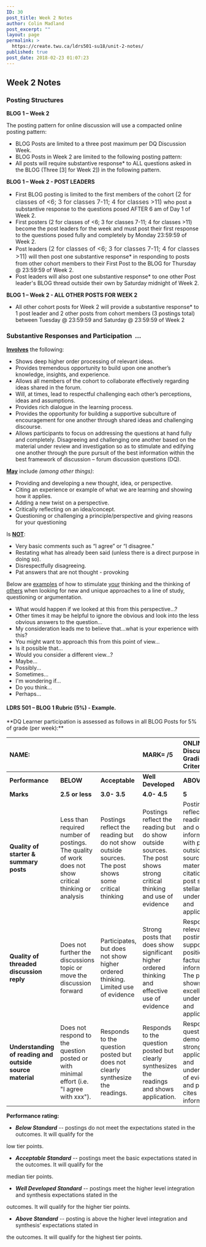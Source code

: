 ```yaml
---
ID: 30
post_title: Week 2 Notes
author: Colin Madland
post_excerpt: ""
layout: page
permalink: >
  https://create.twu.ca/ldrs501-su18/unit-2-notes/
published: true
post_date: 2018-02-23 01:07:23
---
```

<h2>Week 2 Notes</h2>
<h3>Posting Structures</h3>
<strong>BLOG 1 – Week 2</strong>

The posting pattern for online discussion will use a compacted online posting pattern:
<ul>
 	<li>BLOG Posts are limited to a three post maximum per DQ Discussion Week.</li>
 	<li>BLOG Posts in Week 2 are limited to the following posting pattern:</li>
 	<li>All posts will require substantive response* to ALL questions asked in the BLOG (Three [3] for Week 2]) in the following pattern.</li>
</ul>
<strong>BLOG 1 – Week 2 - POST LEADERS</strong>
<ul>
 	<li>First BLOG posting is limited to the first members of the cohort <span style="float: none;background-color: transparent;color: #333333;cursor: text;font-family: -apple-system,BlinkMacSystemFont,'Segoe UI',Roboto,Oxygen-Sans,Ubuntu,Cantarell,'Helvetica Neue',sans-serif;font-size: 16px;font-style: normal;font-variant: normal;font-weight: 400;letter-spacing: normal;text-align: left;text-decoration: none;text-indent: 0px">(2 for classes of &lt;6; 3 for classes 7-11; 4 for classes &gt;11) </span>who post a substantive response to the questions posed AFTER 6 am of Day 1 of Week 2.</li>
 	<li>First posters (2 for classes of &lt;6; 3 for classes 7-11; 4 for classes &gt;11) become the post leaders for the week and must post their first response to the questions posed fully and completely by Monday 23:59:59 of Week 2.</li>
 	<li>Post leaders <span style="float: none;background-color: transparent;color: #333333;cursor: text;font-family: -apple-system,BlinkMacSystemFont,'Segoe UI',Roboto,Oxygen-Sans,Ubuntu,Cantarell,'Helvetica Neue',sans-serif;font-size: 16px;font-style: normal;font-variant: normal;font-weight: 400;letter-spacing: normal;text-align: left;text-decoration: none;text-indent: 0px">(2 for classes of &lt;6; 3 for classes 7-11; 4 for classes &gt;11) </span>will then post one substantive response* in responding to posts from other cohort members to their First Post to the BLOG for Thursday @ 23:59:59 of Week 2.</li>
 	<li>Post leaders will also post one substantive response* to one other Post leader's BLOG thread outside their own by Saturday midnight of Week 2.</li>
</ul>
<strong>BLOG 1 – Week 2 - ALL OTHER POSTS FOR WEEK 2</strong>
<ul>
 	<li>All other cohort posts for Week 2 will provide a substantive response* to 1 post leader and 2 other posts from cohort members (3 postings total) between Tuesday @ 23:59:59 and Saturday @ 23:59:59 of Week 2</li>
</ul>
<h3>Substantive Responses and Participation  ...</h3>
<span style="text-decoration: underline"><strong>Involves</strong></span> the following:
<ul>
 	<li>Shows deep higher order processing of relevant ideas.</li>
 	<li>Provides tremendous opportunity to build upon one another’s knowledge, insights, and experience.</li>
 	<li>Allows all members of the cohort to collaborate effectively regarding ideas shared in the forum.</li>
 	<li>Will, at times, lead to respectful challenging each other’s perceptions, ideas and assumptions.</li>
 	<li>Provides rich dialogue in the learning process.</li>
 	<li>Provides the opportunity for building a supportive subculture of encouragement for one another through shared ideas and challenging discourse.</li>
 	<li>Allows participants to focus on addressing the questions at hand fully and completely. Disagreeing and challenging one another based on the material under review and investigation so as to stimulate and edifying one another through the pure pursuit of the best information within the best framework of discussion – forum discussion questions (DQ).</li>
</ul>
<span style="text-decoration: underline"><strong>May</strong></span> include <em>(among other things)</em>:
<ul>
 	<li>Providing and developing a new thought, idea, or perspective.</li>
 	<li>Citing an experience or example of what we are learning and showing how it applies.</li>
 	<li>Adding a new twist on a perspective.</li>
 	<li>Critically reflecting on an idea/concept.</li>
 	<li>Questioning or challenging a principle/perspective and giving reasons for your questioning</li>
</ul>
Is <span style="text-decoration: underline"><strong>NOT</strong></span>:
<ul>
 	<li>Very basic comments such as “I agree” or “I disagree.”</li>
 	<li>Restating what has already been said (unless there is a direct purpose in doing so).</li>
 	<li>Disrespectfully disagreeing.</li>
 	<li>Pat answers that are not thought - provoking</li>
</ul>
Below are <span style="text-decoration: underline">examples</span> of how to stimulate <span style="text-decoration: underline">your</span> thinking and the thinking of <span style="text-decoration: underline">others</span> when looking for new and unique approaches to a line of study, questioning or argumentation.
<ul>
 	<li>What would happen if we looked at this from this perspective...?</li>
 	<li>Other times it may be helpful to ignore the obvious and look into the less obvious answers to the question...</li>
 	<li>My consideration leads me to believe that...what is your experience with this?</li>
 	<li>You might want to approach this from this point of view...</li>
 	<li>Is it possible that...</li>
 	<li>Would you consider a different view...?</li>
 	<li>Maybe...</li>
 	<li>Possibly...</li>
 	<li>Sometimes...</li>
 	<li>I'm wondering if...</li>
 	<li>Do you think...</li>
 	<li>Perhaps…</li>
</ul>
<h4>LDRS 501 – BLOG 1 Rubric (5%) - Example.</h4>
**DQ Learner participation is assessed as follows in all BLOG Posts for 5% of grade (per week):**

| NAME: | | | **MARK= /5** | **ONLINE Discussion Grading Criteria** |
| :--- | :--- | :--- | :--- | :--- |
| **Performance** | **BELOW** | **Acceptable** | **Well Developed** | **ABOVE** |
| **Marks** | **2.5 or less** | **3.0- 3.5** | **4.0- 4.5** | **5** |
| **Quality of starter &amp; summary posts** | Less than required number of postings. The quality of work does not show critical thinking or analysis | Postings reflect the reading but do not show outside sources. The post shows some critical thinking | Postings reflect the reading but do show outside sources. The post shows strong critical thinking and use of evidence | Postings reflect the readings well and outside information with proper outside source material citation. The post shows stellar understanding and application |
| **Quality of threaded discussion reply** | Does not further the discussions topic or move the discussion forward | Participates, but does not show higher ordered thinking. Limited use of evidence | Strong posts that does show significant higher ordered thinking and effective use of evidence | Response relevant to posting and supports position with factual information. The post shows excellent understanding and application. |
| **Understanding of reading and outside source material** | Does not respond to the question posted or with minimal effort (i.e. "I agree with xxx"). | Responds to the question posted but does not clearly synthesize the readings. | Responds to the question posted but clearly synthesizes the readings and shows application. | Responds to question and demonstrates strong application and understanding of evidence and properly cites information. |

**Performance rating:**

* _**Below Standard**_
-- postings do not meet the expectations stated in the outcomes. It will qualify for the

low tier points.

* _**Acceptable Standard**_
-- postings meet the basic expectations stated in the outcomes. It will qualify for the

median tier points.

* _**Well Developed Standard**_
-- postings meet the higher level integration and synthesis expectations stated in the

outcomes. It will qualify for the higher tier points.

* _**Above Standard**_
-- posting is above the higher level integration and synthesis’ expectations stated in

the outcomes. It will qualify for the highest tier points.